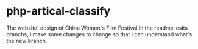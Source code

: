 # php-artical-classify
The website' design of China Women's Film Festival
In the readme-esits branchs, I make some changes to change so that I can understand what's the new branch. 
